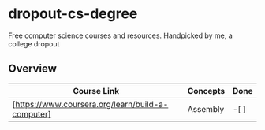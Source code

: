 # dropout-cs-degree
Free computer science courses and resources. Handpicked by me, a college dropout

## Overview 

|Course Link | Concepts | Done | 
|----|----|---|
| [https://www.coursera.org/learn/build-a-computer] | Assembly|-[ ]|
